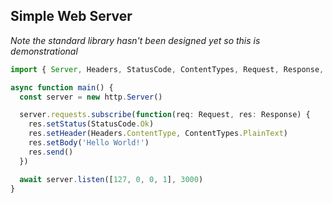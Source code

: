 ## Simple Web Server

_Note the standard library hasn't been designed yet so this is demonstrational_

```typescript
import { Server, Headers, StatusCode, ContentTypes, Request, Response, HandlerFunc } from '@std/http'

async function main() {
  const server = new http.Server()

  server.requests.subscribe(function(req: Request, res: Response) {
    res.setStatus(StatusCode.Ok)
    res.setHeader(Headers.ContentType, ContentTypes.PlainText)
    res.setBody('Hello World!')
    res.send()
  })

  await server.listen([127, 0, 0, 1], 3000)
}
```
